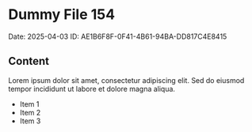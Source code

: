 # Dummy File 154

Date: 2025-04-03
ID: AE1B6F8F-0F41-4B61-94BA-DD817C4E8415

## Content

Lorem ipsum dolor sit amet, consectetur adipiscing elit.
Sed do eiusmod tempor incididunt ut labore et dolore magna aliqua.

* Item 1
* Item 2
* Item 3

